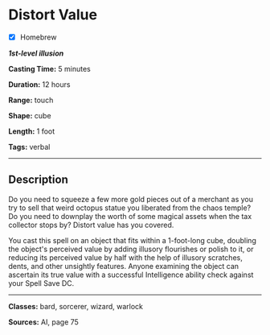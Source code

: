 # Distort Value

- [x] Homebrew

***1st-level illusion***

**Casting Time:** 5 minutes

**Duration:** 12 hours

**Range:** touch

**Shape:** cube

**Length:** 1 foot

**Tags:** verbal

---

## Description
Do you need to squeeze a few more gold pieces out of a merchant as you try to sell that weird octopus statue you liberated from the chaos temple? Do you need to downplay the worth of some magical assets when the tax collector stops by? Distort value has you covered.

You cast this spell on an object that fits within a 1-foot-long cube, doubling the object's perceived value by adding illusory flourishes or polish to it, or reducing its perceived value by half with the help of illusory scratches, dents, and other unsightly features.
Anyone examining the object can ascertain its true value with a successful Intelligence ability check against your Spell Save DC.

---

**Classes:** bard, sorcerer, wizard, warlock

**Sources:** AI, page 75

